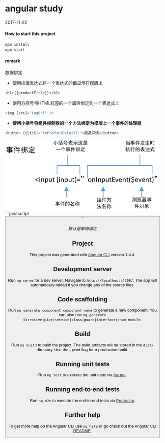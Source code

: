 # angular study

2017-11-22
 

#### How to start this project
```javascript
npm install
npm start
``` 

#### remark
数据绑定
* 使用插值表达式将一个表达式的值显示在模版上
```javascript
<h1>{{productTitle}}</h1>
```
* 使用方括号将HTML标签的一个属性绑定到一个表达式上
```javascript
<img [src]="imgUrl" />
```

* __使用小括号将组件控制器的一个方法绑定为模版上一个事件的处理器__
```javascript
<button (click)="toProductDetail()">商品详情</button>
```
<img src="./src/assets/img/aa.png">
```javascript
<button (click)="saved = true">
```

_默认是单向绑定_


## Project

This project was generated with [Angular CLI](https://github.com/angular/angular-cli) version 1.4.4.

## Development server

Run `ng serve` for a dev server. Navigate to `http://localhost:4200/`. The app will automatically reload if you change any of the source files.

## Code scaffolding

Run `ng generate component component-name` to generate a new component. You can also use `ng generate directive|pipe|service|class|guard|interface|enum|module`.

## Build

Run `ng build` to build the project. The build artifacts will be stored in the `dist/` directory. Use the `-prod` flag for a production build.

## Running unit tests

Run `ng test` to execute the unit tests via [Karma](https://karma-runner.github.io).

## Running end-to-end tests

Run `ng e2e` to execute the end-to-end tests via [Protractor](http://www.protractortest.org/).

## Further help

To get more help on the Angular CLI use `ng help` or go check out the [Angular CLI README](https://github.com/angular/angular-cli/blob/master/README.md).
